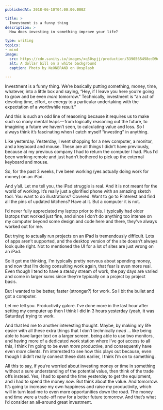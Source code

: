 ```yaml
---
publishedAt: 2018-06-10T04:00:00.000Z

title: >
  Investment is a funny thing
description: >
  How does investing in something improve your life?

type: writing
topics:
- mind
image:
  src: https://cdn.sanity.io/images/xq50spjj/production/5390565498ed99dfdec950d82fcbcd325e8441c1-2496x1664.jpg
  alt: A dollar bill on a white background
  caption: Photo by NeONBRAND on Unsplash
  
---
```


Investment is a funny thing. We’re basically putting something, money, time, whatever, into a little box and saying, “Hey, if I leave you here you’re going to grow and be even _more_ tomorrow.” Technically, investment is “an act of devoting time, effort, or energy to a particular undertaking with the expectation of a worthwhile result.”

And this is such an odd line of reasoning because it requires us to make such so many mental leaps — from logically reasoning out the future, to imagining a future we haven’t seen, to calculating value and loss. So I always think it’s fascinating when I catch myself “investing” in anything.

Like yesterday. Yesterday, I went shopping for a new computer, a monitor, and a keyboard and mouse. These are all things I didn’t have previously, because at my previous company I had to return the computer I had. Plus I’d been working remote and just hadn’t bothered to pick up the external keyboard and mouse.

So, for the past 3 weeks, I’ve been working (yes actually doing work for money) on an iPad.

And y’all. Let me tell you, the iPad struggle is real. And it is not meant for the world of working. It’s really just a glorified phone with an amazing sketch tool. You want to do illustrations? Covered. Want to go to Pinterest and find all the pins of updated kitchens? Have at it. But a computer it is not.

I’d never fully appreciated my laptop prior to this. I typically had older laptops that worked just fine, and since I don’t do anything too intense on my computer beyond some design and code here and there, they’ve always worked out for me.

But trying to actually run projects on an iPad is tremendously difficult. Lots of apps aren’t supported, and the desktop version of the site doesn’t always look quite right. Not to mentioned the UI for a lot of sites are just wrong on an iPad.

So it got me thinking, I’m typically pretty nervous about spending money, and now that I’m doing consulting work again, that fear is even more real. Even though I tend to have a steady stream of work, the pay days are varied and come in larger sums since they’re typically on a project by project basis.

But I wanted to be better, faster (stronger?) for work. So I bit the bullet and got a computer.

Let me tell you. Productivity galore. I’ve done more in the last hour after setting my computer up then I think I did in 3 hours yesterday (yeah, it was Saturday) trying to work.

And that led me to another interesting thought. Maybe, by making my life easier with all these extra things that I don’t technically _need_ … like being able to have larger text on a larger screen, being able to use two monitors, and having more of a dedicated work station where I’ve got access to all this, I think I’m going to be even _more_ productive, and consequently have even _more_ clients. I’m interested to see how this plays out because, even though I didn’t really connect these dots earlier, I think I’m on to something.

All this to say, if you’re worried about investing money or time in something without a sure understanding of the potential value, then think of the trade offs instead. Yes, I had to spend the time yesterday to get the equipment, and i had to spend the money _now._ But think about the value. And tomorrow. It’s going to increase my own happiness and raise my productivity, which will in turn lead me to even more opportunities down the road. The money and time were a trade-off now for a better future tomorrow. And that’s what I’d consider an all-around great investment.